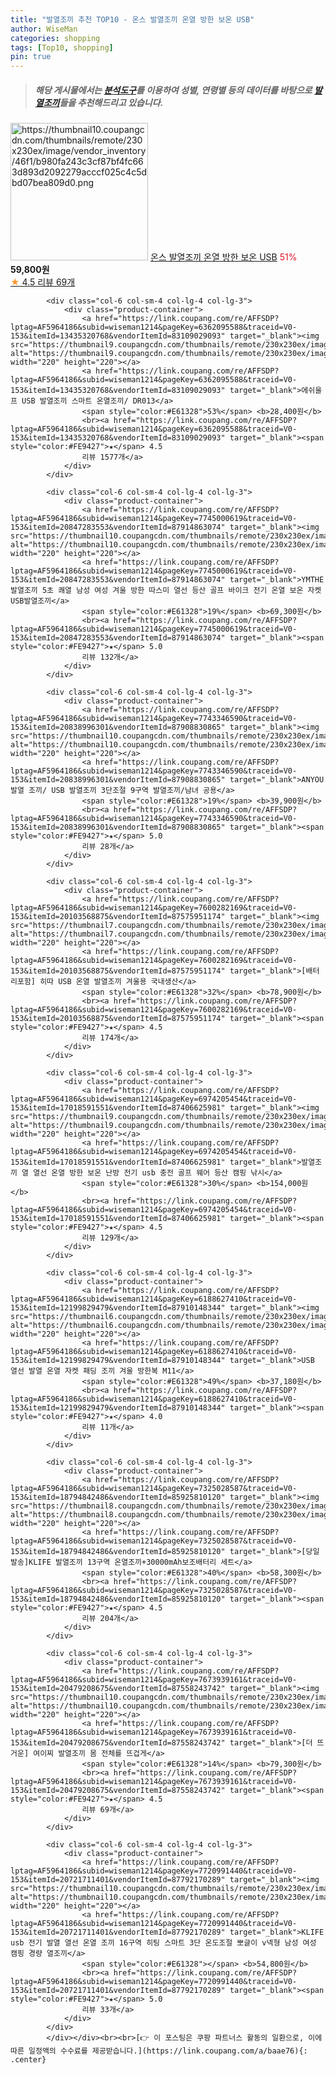 ```yaml
---
title: "발열조끼 추천 TOP10 - 온스 발열조끼 온열 방한 보온 USB"
author: WiseMan
categories: shopping
tags: [Top10, shopping]
pin: true
---
```


> ##### 해당 게시물에서는 [**분석도구**](https://itemscout.io/)를 이용하여 **성별**, **연령별** 등의 데이터를 바탕으로 [**발열조끼**](https://link.coupang.com/a/baae76)들을 추천해드리고 있습니다.
<div class="container"><div class="row">
            <div class="col-6 col-sm-4 col-lg-4 col-lg-3">
                <div class="product-container">
                    <a href="https://link.coupang.com/re/AFFSDP?lptag=AF5964186&subid=wiseman1214&pageKey=7666989587&traceid=V0-153&itemId=20442073050&vendorItemId=87486515760" target="_blank"><img src="https://thumbnail10.coupangcdn.com/thumbnails/remote/230x230ex/image/vendor_inventory/46f1/b980fa243c3cf87bf4fc663d893d2092279acccf025c4c5dbd07bea809d0.png" alt="https://thumbnail10.coupangcdn.com/thumbnails/remote/230x230ex/image/vendor_inventory/46f1/b980fa243c3cf87bf4fc663d893d2092279acccf025c4c5dbd07bea809d0.png" width="220" height="220"></a>
                    <a href="https://link.coupang.com/re/AFFSDP?lptag=AF5964186&subid=wiseman1214&pageKey=7666989587&traceid=V0-153&itemId=20442073050&vendorItemId=87486515760" target="_blank">온스 발열조끼 온열 방한 보온 USB</a>
                    <span style="color:#E61328">51%</span> <b>59,800원</b>
                    <br><a href="https://link.coupang.com/re/AFFSDP?lptag=AF5964186&subid=wiseman1214&pageKey=7666989587&traceid=V0-153&itemId=20442073050&vendorItemId=87486515760" target="_blank"><span style="color:#FE9427">★</span> 4.5
                    리뷰 69개</a>
                </div>
            </div>
            
            <div class="col-6 col-sm-4 col-lg-4 col-lg-3">
                <div class="product-container">
                    <a href="https://link.coupang.com/re/AFFSDP?lptag=AF5964186&subid=wiseman1214&pageKey=6362095588&traceid=V0-153&itemId=13435320768&vendorItemId=83109029093" target="_blank"><img src="https://thumbnail9.coupangcdn.com/thumbnails/remote/230x230ex/image/vendor_inventory/ca91/67c1293e53647f8b02f2b20d6ebd63a9bae32e3bd6a50937cf16cde59fa1.jpg" alt="https://thumbnail9.coupangcdn.com/thumbnails/remote/230x230ex/image/vendor_inventory/ca91/67c1293e53647f8b02f2b20d6ebd63a9bae32e3bd6a50937cf16cde59fa1.jpg" width="220" height="220"></a>
                    <a href="https://link.coupang.com/re/AFFSDP?lptag=AF5964186&subid=wiseman1214&pageKey=6362095588&traceid=V0-153&itemId=13435320768&vendorItemId=83109029093" target="_blank">에쉬울프 USB 발열조끼 스마트 온열조끼/ DR013</a>
                    <span style="color:#E61328">53%</span> <b>28,400원</b>
                    <br><a href="https://link.coupang.com/re/AFFSDP?lptag=AF5964186&subid=wiseman1214&pageKey=6362095588&traceid=V0-153&itemId=13435320768&vendorItemId=83109029093" target="_blank"><span style="color:#FE9427">★</span> 4.5
                    리뷰 1577개</a>
                </div>
            </div>
            
            <div class="col-6 col-sm-4 col-lg-4 col-lg-3">
                <div class="product-container">
                    <a href="https://link.coupang.com/re/AFFSDP?lptag=AF5964186&subid=wiseman1214&pageKey=7745000619&traceid=V0-153&itemId=20847283553&vendorItemId=87914863074" target="_blank"><img src="https://thumbnail10.coupangcdn.com/thumbnails/remote/230x230ex/image/vendor_inventory/95e9/ebef57e79564ccab675157670cd8332637cbfece5955bcb2fc1006f0a541.jpg" alt="https://thumbnail10.coupangcdn.com/thumbnails/remote/230x230ex/image/vendor_inventory/95e9/ebef57e79564ccab675157670cd8332637cbfece5955bcb2fc1006f0a541.jpg" width="220" height="220"></a>
                    <a href="https://link.coupang.com/re/AFFSDP?lptag=AF5964186&subid=wiseman1214&pageKey=7745000619&traceid=V0-153&itemId=20847283553&vendorItemId=87914863074" target="_blank">YMTHE 발열조끼 5초 쾌열 남성 여성 겨울 방한 따스미 열선 등산 골프 바이크 전기 온열 보온 자켓 USB발열조끼</a>
                    <span style="color:#E61328">19%</span> <b>69,300원</b>
                    <br><a href="https://link.coupang.com/re/AFFSDP?lptag=AF5964186&subid=wiseman1214&pageKey=7745000619&traceid=V0-153&itemId=20847283553&vendorItemId=87914863074" target="_blank"><span style="color:#FE9427">★</span> 5.0
                    리뷰 132개</a>
                </div>
            </div>
            
            <div class="col-6 col-sm-4 col-lg-4 col-lg-3">
                <div class="product-container">
                    <a href="https://link.coupang.com/re/AFFSDP?lptag=AF5964186&subid=wiseman1214&pageKey=7743346590&traceid=V0-153&itemId=20838996301&vendorItemId=87908830865" target="_blank"><img src="https://thumbnail10.coupangcdn.com/thumbnails/remote/230x230ex/image/vendor_inventory/9c1c/ffa508fb6f8f1fc8fd0d4c7a5537f67813773a44755748a71f11107d0ac8.jpg" alt="https://thumbnail10.coupangcdn.com/thumbnails/remote/230x230ex/image/vendor_inventory/9c1c/ffa508fb6f8f1fc8fd0d4c7a5537f67813773a44755748a71f11107d0ac8.jpg" width="220" height="220"></a>
                    <a href="https://link.coupang.com/re/AFFSDP?lptag=AF5964186&subid=wiseman1214&pageKey=7743346590&traceid=V0-153&itemId=20838996301&vendorItemId=87908830865" target="_blank">ANYOU발열 조끼/ USB 발열조끼 3단조절 9구역 발열조끼/남녀 공용</a>
                    <span style="color:#E61328">19%</span> <b>39,900원</b>
                    <br><a href="https://link.coupang.com/re/AFFSDP?lptag=AF5964186&subid=wiseman1214&pageKey=7743346590&traceid=V0-153&itemId=20838996301&vendorItemId=87908830865" target="_blank"><span style="color:#FE9427">★</span> 5.0
                    리뷰 28개</a>
                </div>
            </div>
            
            <div class="col-6 col-sm-4 col-lg-4 col-lg-3">
                <div class="product-container">
                    <a href="https://link.coupang.com/re/AFFSDP?lptag=AF5964186&subid=wiseman1214&pageKey=7600282169&traceid=V0-153&itemId=20103568875&vendorItemId=87575951174" target="_blank"><img src="https://thumbnail7.coupangcdn.com/thumbnails/remote/230x230ex/image/vendor_inventory/f96b/a48fbf4cfc307a11f02080d8cdc82809ad6d30c0f7cef45486165e1c3e66.jpg" alt="https://thumbnail7.coupangcdn.com/thumbnails/remote/230x230ex/image/vendor_inventory/f96b/a48fbf4cfc307a11f02080d8cdc82809ad6d30c0f7cef45486165e1c3e66.jpg" width="220" height="220"></a>
                    <a href="https://link.coupang.com/re/AFFSDP?lptag=AF5964186&subid=wiseman1214&pageKey=7600282169&traceid=V0-153&itemId=20103568875&vendorItemId=87575951174" target="_blank">[배터리포함] 히따 USB 온열 발열조끼 겨울용 국내생산</a>
                    <span style="color:#E61328">32%</span> <b>78,900원</b>
                    <br><a href="https://link.coupang.com/re/AFFSDP?lptag=AF5964186&subid=wiseman1214&pageKey=7600282169&traceid=V0-153&itemId=20103568875&vendorItemId=87575951174" target="_blank"><span style="color:#FE9427">★</span> 4.5
                    리뷰 174개</a>
                </div>
            </div>
            
            <div class="col-6 col-sm-4 col-lg-4 col-lg-3">
                <div class="product-container">
                    <a href="https://link.coupang.com/re/AFFSDP?lptag=AF5964186&subid=wiseman1214&pageKey=6974205454&traceid=V0-153&itemId=17018591551&vendorItemId=87406625981" target="_blank"><img src="https://thumbnail9.coupangcdn.com/thumbnails/remote/230x230ex/image/vendor_inventory/1a70/f5522b48b6f9e997b14c9289e5c75d4e38b4c89dcf2d5f3ddaaa452f85e3.jpg" alt="https://thumbnail9.coupangcdn.com/thumbnails/remote/230x230ex/image/vendor_inventory/1a70/f5522b48b6f9e997b14c9289e5c75d4e38b4c89dcf2d5f3ddaaa452f85e3.jpg" width="220" height="220"></a>
                    <a href="https://link.coupang.com/re/AFFSDP?lptag=AF5964186&subid=wiseman1214&pageKey=6974205454&traceid=V0-153&itemId=17018591551&vendorItemId=87406625981" target="_blank">발열조끼 열 열선 온열 방한 보온 난방 전기 usb 충전 골프 웨어 등산 캠핑 낚시</a>
                    <span style="color:#E61328">30%</span> <b>154,000원</b>
                    <br><a href="https://link.coupang.com/re/AFFSDP?lptag=AF5964186&subid=wiseman1214&pageKey=6974205454&traceid=V0-153&itemId=17018591551&vendorItemId=87406625981" target="_blank"><span style="color:#FE9427">★</span> 4.5
                    리뷰 129개</a>
                </div>
            </div>
            
            <div class="col-6 col-sm-4 col-lg-4 col-lg-3">
                <div class="product-container">
                    <a href="https://link.coupang.com/re/AFFSDP?lptag=AF5964186&subid=wiseman1214&pageKey=6188627410&traceid=V0-153&itemId=12199829479&vendorItemId=87910148344" target="_blank"><img src="https://thumbnail6.coupangcdn.com/thumbnails/remote/230x230ex/image/vendor_inventory/f4ee/35d53e324571028ec5d78f77d6bbc6e73d339ced6c6c35eb6fa6cdbbadeb.jpg" alt="https://thumbnail6.coupangcdn.com/thumbnails/remote/230x230ex/image/vendor_inventory/f4ee/35d53e324571028ec5d78f77d6bbc6e73d339ced6c6c35eb6fa6cdbbadeb.jpg" width="220" height="220"></a>
                    <a href="https://link.coupang.com/re/AFFSDP?lptag=AF5964186&subid=wiseman1214&pageKey=6188627410&traceid=V0-153&itemId=12199829479&vendorItemId=87910148344" target="_blank">USB 열선 발열 온열 자켓 패딩 조끼 겨울 방한복 M11</a>
                    <span style="color:#E61328">49%</span> <b>37,180원</b>
                    <br><a href="https://link.coupang.com/re/AFFSDP?lptag=AF5964186&subid=wiseman1214&pageKey=6188627410&traceid=V0-153&itemId=12199829479&vendorItemId=87910148344" target="_blank"><span style="color:#FE9427">★</span> 4.0
                    리뷰 11개</a>
                </div>
            </div>
            
            <div class="col-6 col-sm-4 col-lg-4 col-lg-3">
                <div class="product-container">
                    <a href="https://link.coupang.com/re/AFFSDP?lptag=AF5964186&subid=wiseman1214&pageKey=7325028587&traceid=V0-153&itemId=18794842486&vendorItemId=85925810120" target="_blank"><img src="https://thumbnail8.coupangcdn.com/thumbnails/remote/230x230ex/image/vendor_inventory/53d0/8713423ffbc854eaf62587b0203944a5689fddebf18ddd14b41568a05219.jpg" alt="https://thumbnail8.coupangcdn.com/thumbnails/remote/230x230ex/image/vendor_inventory/53d0/8713423ffbc854eaf62587b0203944a5689fddebf18ddd14b41568a05219.jpg" width="220" height="220"></a>
                    <a href="https://link.coupang.com/re/AFFSDP?lptag=AF5964186&subid=wiseman1214&pageKey=7325028587&traceid=V0-153&itemId=18794842486&vendorItemId=85925810120" target="_blank">[당일발송]KLIFE 발열조끼 13구역 온열조끼+30000mAh보조배터리 세트</a>
                    <span style="color:#E61328">40%</span> <b>58,300원</b>
                    <br><a href="https://link.coupang.com/re/AFFSDP?lptag=AF5964186&subid=wiseman1214&pageKey=7325028587&traceid=V0-153&itemId=18794842486&vendorItemId=85925810120" target="_blank"><span style="color:#FE9427">★</span> 4.5
                    리뷰 204개</a>
                </div>
            </div>
            
            <div class="col-6 col-sm-4 col-lg-4 col-lg-3">
                <div class="product-container">
                    <a href="https://link.coupang.com/re/AFFSDP?lptag=AF5964186&subid=wiseman1214&pageKey=7673939161&traceid=V0-153&itemId=20479208675&vendorItemId=87558243742" target="_blank"><img src="https://thumbnail10.coupangcdn.com/thumbnails/remote/230x230ex/image/vendor_inventory/cbfb/825d180bbb98af8cc5113379fca31159e6fec4a12df86e2cb19e06d492dd.png" alt="https://thumbnail10.coupangcdn.com/thumbnails/remote/230x230ex/image/vendor_inventory/cbfb/825d180bbb98af8cc5113379fca31159e6fec4a12df86e2cb19e06d492dd.png" width="220" height="220"></a>
                    <a href="https://link.coupang.com/re/AFFSDP?lptag=AF5964186&subid=wiseman1214&pageKey=7673939161&traceid=V0-153&itemId=20479208675&vendorItemId=87558243742" target="_blank">[더 뜨거운] 여이찌 발열조끼 몸 전체를 뜨겁게</a>
                    <span style="color:#E61328">14%</span> <b>79,300원</b>
                    <br><a href="https://link.coupang.com/re/AFFSDP?lptag=AF5964186&subid=wiseman1214&pageKey=7673939161&traceid=V0-153&itemId=20479208675&vendorItemId=87558243742" target="_blank"><span style="color:#FE9427">★</span> 4.5
                    리뷰 69개</a>
                </div>
            </div>
            
            <div class="col-6 col-sm-4 col-lg-4 col-lg-3">
                <div class="product-container">
                    <a href="https://link.coupang.com/re/AFFSDP?lptag=AF5964186&subid=wiseman1214&pageKey=7720991440&traceid=V0-153&itemId=20721711401&vendorItemId=87792170289" target="_blank"><img src="https://thumbnail10.coupangcdn.com/thumbnails/remote/230x230ex/image/vendor_inventory/bac9/1371ae3585428058406815de1c7188e351680d1a5c6c4846094a30ad6dce.jpg" alt="https://thumbnail10.coupangcdn.com/thumbnails/remote/230x230ex/image/vendor_inventory/bac9/1371ae3585428058406815de1c7188e351680d1a5c6c4846094a30ad6dce.jpg" width="220" height="220"></a>
                    <a href="https://link.coupang.com/re/AFFSDP?lptag=AF5964186&subid=wiseman1214&pageKey=7720991440&traceid=V0-153&itemId=20721711401&vendorItemId=87792170289" target="_blank">KLIFE usb 전기 발열 열선 온열 조끼 16구역 히팅 스마트 3단 온도조절 뽀글이 v넥형 남성 여성 캠핑 경량 열조끼</a>
                    <span style="color:#E61328"></span> <b>54,800원</b>
                    <br><a href="https://link.coupang.com/re/AFFSDP?lptag=AF5964186&subid=wiseman1214&pageKey=7720991440&traceid=V0-153&itemId=20721711401&vendorItemId=87792170289" target="_blank"><span style="color:#FE9427">★</span> 5.0
                    리뷰 33개</a>
                </div>
            </div>
            </div></div><br><br>[👉 이 포스팅은 쿠팡 파트너스 활동의 일환으로, 이에 따른 일정액의 수수료를 제공받습니다.](https://link.coupang.com/a/baae76){: .center}